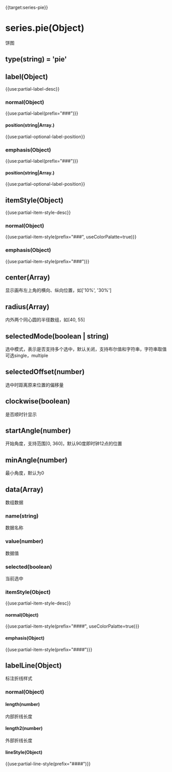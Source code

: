 {{target:series-pie}}

# series.pie(Object)

饼图

## type(string) = 'pie'

## label(Object)
{{use:partial-label-desc}}
### normal(Object)
{{use:partial-label(prefix="###")}}
#### position(string|Array.<string>)
{{use:partial-optional-label-position}}
### emphasis(Object)
{{use:partial-label(prefix="###")}}
#### position(string|Array.<string>)
{{use:partial-optional-label-position}}

## itemStyle(Object)
{{use:partial-item-style-desc}}
### normal(Object)
{{use:partial-item-style(prefix="###", useColorPalatte=true)}}
### emphasis(Object)
{{use:partial-item-style(prefix="###")}}

## center(Array)
显示画布左上角的横向、纵向位置，如['10%', '30%']

## radius(Array)
内外两个同心圆的半径数组，如[40, 55]

## selectedMode(boolean | string)
选中模式，表示是否支持多个选中，默认关闭，支持布尔值和字符串，字符串取值可选single，multiple

## selectedOffset(number)
选中时距离原来位置的偏移量

## clockwise(boolean)
是否顺时针显示

## startAngle(number)
开始角度，支持范围[0, 360]，默认90度即时钟12点的位置

## minAngle(number)
最小角度，默认为0

## data(Array)
数组数据
### name(string)
数据名称
### value(number)
数据值
### selected(boolean)
当前选中
### itemStyle(Object)
{{use:partial-item-style-desc}}
#### normal(Object)
{{use:partial-item-style(prefix="####", useColorPalatte=true)}}
#### emphasis(Object)
{{use:partial-item-style(prefix="####")}}

## labelLine(Object)
标注折线样式
### normal(Object)
#### length(number)
内部折线长度
#### length2(number)
外部折线长度
#### lineStyle(Object)
{{use:partial-line-style(prefix="####")}}







